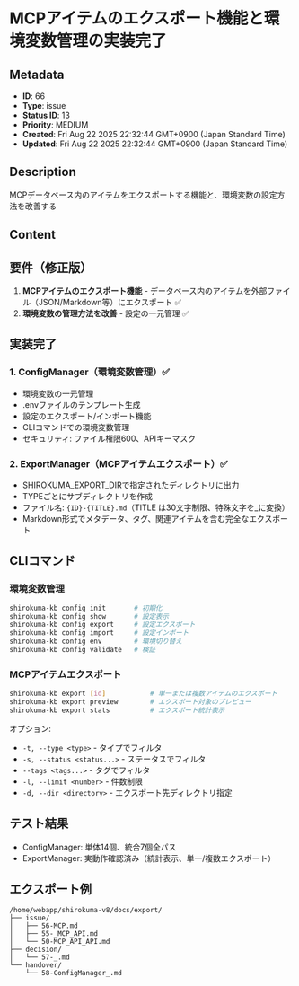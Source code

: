 # MCPアイテムのエクスポート機能と環境変数管理の実装完了

## Metadata

- **ID**: 66
- **Type**: issue
- **Status ID**: 13
- **Priority**: MEDIUM
- **Created**: Fri Aug 22 2025 22:32:44 GMT+0900 (Japan Standard Time)
- **Updated**: Fri Aug 22 2025 22:32:44 GMT+0900 (Japan Standard Time)

## Description

MCPデータベース内のアイテムをエクスポートする機能と、環境変数の設定方法を改善する

## Content

## 要件（修正版）
1. **MCPアイテムのエクスポート機能** - データベース内のアイテムを外部ファイル（JSON/Markdown等）にエクスポート ✅
2. **環境変数の管理方法を改善** - 設定の一元管理 ✅

## 実装完了

### 1. ConfigManager（環境変数管理）✅
- 環境変数の一元管理
- .envファイルのテンプレート生成
- 設定のエクスポート/インポート機能
- CLIコマンドでの環境変数管理
- セキュリティ: ファイル権限600、APIキーマスク

### 2. ExportManager（MCPアイテムエクスポート）✅
- SHIROKUMA_EXPORT_DIRで指定されたディレクトリに出力
- TYPEごとにサブディレクトリを作成
- ファイル名: `{ID}-{TITLE}.md`（TITLE は30文字制限、特殊文字を_に変換）
- Markdown形式でメタデータ、タグ、関連アイテムを含む完全なエクスポート

## CLIコマンド

### 環境変数管理
```bash
shirokuma-kb config init       # 初期化
shirokuma-kb config show       # 設定表示
shirokuma-kb config export     # 設定エクスポート
shirokuma-kb config import     # 設定インポート
shirokuma-kb config env        # 環境切り替え
shirokuma-kb config validate   # 検証
```

### MCPアイテムエクスポート
```bash
shirokuma-kb export [id]           # 単一または複数アイテムのエクスポート
shirokuma-kb export preview        # エクスポート対象のプレビュー
shirokuma-kb export stats          # エクスポート統計表示
```

オプション:
- `-t, --type <type>` - タイプでフィルタ
- `-s, --status <status...>` - ステータスでフィルタ
- `--tags <tags...>` - タグでフィルタ
- `-l, --limit <number>` - 件数制限
- `-d, --dir <directory>` - エクスポート先ディレクトリ指定

## テスト結果
- ConfigManager: 単体14個、統合7個全パス
- ExportManager: 実動作確認済み（統計表示、単一/複数エクスポート）

## エクスポート例
```
/home/webapp/shirokuma-v8/docs/export/
├── issue/
│   ├── 56-MCP.md
│   ├── 55-_MCP_API.md
│   └── 50-MCP_API_API.md
├── decision/
│   └── 57-_.md
└── handover/
    └── 58-ConfigManager_.md
```
